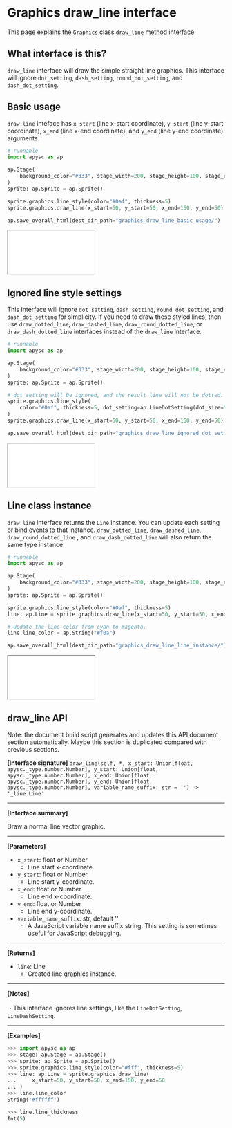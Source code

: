 # Graphics draw_line interface

This page explains the `Graphics` class `draw_line` method interface.

## What interface is this?

`draw_line` interface will draw the simple straight line graphics. This interface will ignore `dot_setting`, `dash_setting`, `round_dot_setting`, and `dash_dot_setting`.

## Basic usage

`draw_line` inteface has `x_start` (line x-start coordinate), `y_start` (line y-start coordinate), `x_end` (line x-end coordinate), and `y_end` (line y-end coordinate) arguments.

```py
# runnable
import apysc as ap

ap.Stage(
    background_color="#333", stage_width=200, stage_height=100, stage_elem_id="stage"
)
sprite: ap.Sprite = ap.Sprite()

sprite.graphics.line_style(color="#0af", thickness=5)
sprite.graphics.draw_line(x_start=50, y_start=50, x_end=150, y_end=50)

ap.save_overall_html(dest_dir_path="graphics_draw_line_basic_usage/")
```

<iframe src="static/graphics_draw_line_basic_usage/index.html" width="200" height=100></iframe>

## Ignored line style settings

This interface will ignore `dot_setting`, `dash_setting`, `round_dot_setting`, and `dash_dot_setting` for simplicity. If you need to draw these styled lines, then use `draw_dotted_line`, `draw_dashed_line`, `draw_round_dotted_line`, or `draw_dash_dotted_line` interfaces instead of the `draw_line` interface.

```py
# runnable
import apysc as ap

ap.Stage(
    background_color="#333", stage_width=200, stage_height=100, stage_elem_id="stage"
)
sprite: ap.Sprite = ap.Sprite()

# dot_setting will be ignored, and the result line will not be dotted.
sprite.graphics.line_style(
    color="#0af", thickness=5, dot_setting=ap.LineDotSetting(dot_size=5)
)
sprite.graphics.draw_line(x_start=50, y_start=50, x_end=150, y_end=50)

ap.save_overall_html(dest_dir_path="graphics_draw_line_ignored_dot_setting/")
```

<iframe src="static/graphics_draw_line_ignored_dot_setting/index.html" width="200" height=100></iframe>

## Line class instance

`draw_line` interface returns the `Line` instance. You can update each setting or bind events to that instance. `draw_dotted_line`, `draw_dashed_line`, `draw_round_dotted_line`
, and `draw_dash_dotted_line` will also return the same type instance.

```py
# runnable
import apysc as ap

ap.Stage(
    background_color="#333", stage_width=200, stage_height=100, stage_elem_id="stage"
)
sprite: ap.Sprite = ap.Sprite()

sprite.graphics.line_style(color="#0af", thickness=5)
line: ap.Line = sprite.graphics.draw_line(x_start=50, y_start=50, x_end=150, y_end=50)

# Update the line color from cyan to magenta.
line.line_color = ap.String("#f0a")

ap.save_overall_html(dest_dir_path="graphics_draw_line_line_instance/")
```

<iframe src="static/graphics_draw_line_line_instance/index.html" width="200" height=100></iframe>


## draw_line API

<!-- Docstring: apysc._display.graphics.Graphics.draw_line -->

<span class="inconspicuous-txt">Note: the document build script generates and updates this API document section automatically. Maybe this section is duplicated compared with previous sections.</span>

**[Interface signature]** `draw_line(self, *, x_start: Union[float, apysc._type.number.Number], y_start: Union[float, apysc._type.number.Number], x_end: Union[float, apysc._type.number.Number], y_end: Union[float, apysc._type.number.Number], variable_name_suffix: str = '') -> '_line.Line'`<hr>

**[Interface summary]**

Draw a normal line vector graphic.<hr>

**[Parameters]**

- `x_start`: float or Number
  - Line start x-coordinate.
- `y_start`: float or Number
  - Line start y-coordinate.
- `x_end`: float or Number
  - Line end x-coordinate.
- `y_end`: float or Number
  - Line end y-coordinate.
- `variable_name_suffix`: str, default ''
  - A JavaScript variable name suffix string. This setting is sometimes useful for JavaScript debugging.

<hr>

**[Returns]**

- `line`: Line
  - Created line graphics instance.

<hr>

**[Notes]**

 ・This interface ignores line settings, like the `LineDotSetting`, `LineDashSetting`.<hr>

**[Examples]**

```py
>>> import apysc as ap
>>> stage: ap.Stage = ap.Stage()
>>> sprite: ap.Sprite = ap.Sprite()
>>> sprite.graphics.line_style(color="#fff", thickness=5)
>>> line: ap.Line = sprite.graphics.draw_line(
...     x_start=50, y_start=50, x_end=150, y_end=50
... )
>>> line.line_color
String('#ffffff')

>>> line.line_thickness
Int(5)
```